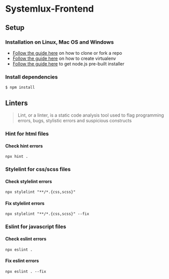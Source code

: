 # Systemlux-Frontend
## Setup
### Installation on Linux, Mac OS and Windows

* [Follow the guide here](https://help.github.com/articles/fork-a-repo) on how to clone or fork a repo
* [Follow the guide here](http://simononsoftware.com/virtualenv-tutorial/) on how to create virtualenv
* [Follow the guide here](https://nodejs.org/en/download/) to get node.js pre-built installer

### Install dependencies
  ```
  $ npm install
  ```

## Linters
> Lint, or a linter, is a static code analysis tool used to flag programming errors, bugs, stylistic errors and suspicious constructs

### Hint for html files
#### Check hint errors
```
npx hint .
```

### Stylelint for css/scss files
#### Check stylelint errors
```
npx stylelint "**/*.{css,scss}"
```

#### Fix stylelint errors
```
npx stylelint "**/*.{css,scss}" --fix
```

### Eslint for javascript files
#### Check eslint errors
```
npx eslint .
```

#### Fix eslint errors
```
npx eslint . --fix
```